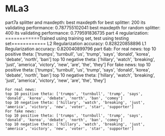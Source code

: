 # MLa3
part7a splitter and maxdepth:
best maxdepth for best splitter: 200
its validating performance: 0.787755102041
best maxdepth for random splitter: 400
its validating performance: 0.779591836735
part 4 regularization:
============Trained using training set, test using testing set============
L2 Regularization accuracy: 0.828220858896
L1 Regularization accuracy: 0.820040899796
part 6ab:
For real news:
top 10 positive theta: ['trumps', 'turnbull', 'us', 'trump', 'says', 'donald', 'korea', 'debate', 'north', 'ban']
top 10 negative theta: ['hillary', 'watch', 'breaking', 'just', 'america', 'victory', 'new', 'are', 'the', 'they']
For fake news:
top 10 positive theta: ['trumps', 'turnbull', 'us', 'trump', 'says', 'donald', 'korea', 'debate', 'north', 'ban']
top 10 negative theta: ['hillary', 'watch', 'breaking', 'just', 'america', 'victory', 'new', 'are', 'the', 'they']
~~~~~~~~~~~~~~~After pruning stopwords~~~~~~~~~~~~~~~
For real news:
top 10 positive theta: ['trumps', 'turnbull', 'trump', 'says', 'donald', 'korea', 'debate', 'north', 'ban', 'comey']
top 10 negative theta: ['hillary', 'watch', 'breaking', 'just', 'america', 'victory', 'new', 'voter', 'star', 'supporter']
For fake news:
top 10 positive theta: ['trumps', 'turnbull', 'trump', 'says', 'donald', 'korea', 'debate', 'north', 'ban', 'comey']
top 10 negative theta: ['hillary', 'watch', 'breaking', 'just', 'america', 'victory', 'new', 'voter', 'star', 'supporter']